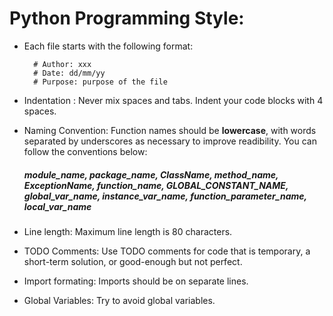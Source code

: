 # Python Programming Style:

* Each file starts with the following format:

        # Author: xxx
		# Date: dd/mm/yy
		# Purpose: purpose of the file

* Indentation : Never mix spaces and tabs. Indent your code blocks with 4 spaces.

* Naming Convention: Function names should be <b>lowercase</b>, with words separated by underscores as necessary to improve readibility. You can follow the conventions below:
	##### module_name, package_name, ClassName, method_name, ExceptionName, function_name, GLOBAL_CONSTANT_NAME, global_var_name, instance_var_name, function_parameter_name, local_var_name 

* Line length: Maximum line length is 80 characters.

* TODO Comments: Use TODO comments for code that is temporary, a short-term solution, or good-enough but not perfect.

* Import formating: Imports should be on separate lines.

* Global Variables: Try to avoid global variables.